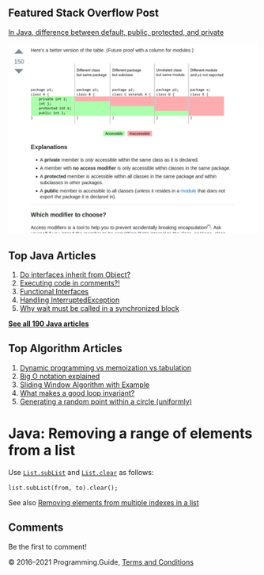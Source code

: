 



## Featured Stack Overflow Post

[In Java, difference between default, public, protected, and private](https://stackoverflow.com/a/33627846/276052)

[<img src="../images/so-featured-33627846.png" alt="StackOverflow screenshot thumbnail" class="screenshot" />](https://stackoverflow.com/a/33627846/276052)



## Top Java Articles

1.  [Do interfaces inherit from Object?](do-interfaces-inherit-from-object.html)
2.  [Executing code in comments?!](executing-code-in-comments.html)
3.  [Functional Interfaces](functional-interfaces.html)
4.  [Handling InterruptedException](handling-interrupted-exceptions.html)
5.  [Why wait must be called in a synchronized block](why-wait-must-be-in-synchronized.html)

[**See all 190 Java articles**](index.html)

## Top Algorithm Articles

1.  [Dynamic programming vs memoization vs tabulation](../dynamic-programming-vs-memoization-vs-tabulation.html)
2.  [Big O notation explained](../big-o-notation-explained.html)
3.  [Sliding Window Algorithm with Example](../sliding-window-example.html)
4.  [What makes a good loop invariant?](../what-makes-a-good-loop-invariant.html)
5.  [Generating a random point within a circle (uniformly)](../random-point-within-circle.html)

# Java: Removing a range of elements from a list

Use [`List.subList`](https://docs.oracle.com/javase/8/docs/api/java/util/List.html#subList-int-int-) and [`List.clear`](https://docs.oracle.com/javase/8/docs/api/java/util/List.html#clear--) as follows:

    list.subList(from, to).clear();

See also [Removing elements from multiple indexes in a list](removing-elements-from-multiple-indexes.html)

## Comments

Be the first to comment!

© 2016–2021 Programming.Guide, [Terms and Conditions](../terms-and-conditions.html)
